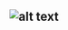 <h2> 
 
![alt text](https://github.com/ducan3007/temp/blob/master/DIctionary1/src/Demo-Dictionary-19020202.png)




